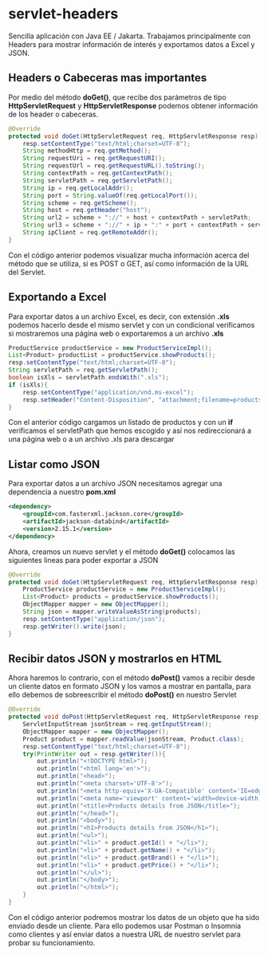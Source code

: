 # servlet-headers
Sencilla aplicación con Java EE / Jakarta. Trabajamos principalmente con Headers para mostrar información de interés y exportamos datos a Excel y JSON.

## Headers o Cabeceras mas importantes
Por medio del método <b>doGet()</b>, que recibe dos parámetros de tipo <b>HttpServletRequest</b> y <b>HttpServletResponse</b> podemos obtener información de los header o cabeceras.
```java
@Override
protected void doGet(HttpServletRequest req, HttpServletResponse resp) throws ServletException, IOException {
    resp.setContentType("text/html;charset=UTF-8");
    String methodHttp = req.getMethod();
    String requestUri = req.getRequestURI();
    String requestUrl = req.getRequestURL().toString();
    String contextPath = req.getContextPath();
    String servletPath = req.getServletPath();
    String ip = req.getLocalAddr();
    String port = String.valueOf(req.getLocalPort());
    String scheme = req.getScheme();
    String host = req.getHeader("host");
    String url2 = scheme + "://" + host + contextPath + servletPath;
    String url3 = scheme + "://" + ip + ":" + port + contextPath + servletPath;
    String ipClient = req.getRemoteAddr();
}
```
Con el código anterior podemos visualizar mucha información acerca del método que se utiliza, si es POST o GET, así como información de la URL del Servlet.

## Exportando a Excel
Para exportar datos a un archivo Excel, es decir, con extensión <b>.xls</b> podemos hacerlo desde el mismo servlet y con un condicional verificamos si mostraremos una página web o exportaremos a un archivo <b>.xls</b>
````java
ProductService productService = new ProductServiceImpl();
List<Product> productList = productService.showProducts();
resp.setContentType("text/html;charset=UTF-8");
String servletPath = req.getServletPath();
boolean isXls = servletPath.endsWith(".xls");
if (isXls){
    resp.setContentType("application/vnd.ms-excel");
    resp.setHeader("Content-Disposition", "attachment;filename=products.xls");
}
````
Con el anterior código cargamos un listado de productos y con un <b>if</b> verificamos el servletPath que hemos escogido y así nos redireccionará a una página web o a un archivo .xls para descargar

## Listar como JSON
Para exportar datos a un archivo JSON necesitamos agregar una dependencia a nuestro <b>pom.xml</b>
````xml
<dependency>
    <groupId>com.fasterxml.jackson.core</groupId>
    <artifactId>jackson-databind</artifactId>
    <version>2.15.1</version>
</dependency>
````
Ahora, creamos un nuevo servlet y el método <b>doGet()</b> colocamos las siguientes lineas para poder exportar a JSON
````java
@Override
protected void doGet(HttpServletRequest req, HttpServletResponse resp) throws ServletException, IOException {
    ProductService productService = new ProductServiceImpl();
    List<Product> products = productService.showProducts();
    ObjectMapper mapper = new ObjectMapper();
    String json = mapper.writeValueAsString(products);
    resp.setContentType("application/json");
    resp.getWriter().write(json);
}
````

## Recibir datos JSON y mostrarlos en HTML
Ahora haremos lo contrario, con el método <b>doPost()</b> vamos a recibir desde un cliente datos en formato JSON y los vamos a mostrar en pantalla, para ello debemos de sobreescribir el método <b>doPost()</b> en nuestro Servlet
````java
@Override
protected void doPost(HttpServletRequest req, HttpServletResponse resp) throws ServletException, IOException {
    ServletInputStream jsonStream = req.getInputStream();
    ObjectMapper mapper = new ObjectMapper();
    Product product = mapper.readValue(jsonStream, Product.class);
    resp.setContentType("text/html;charset=UTF-8");
    try(PrintWriter out = resp.getWriter()){
        out.println("<!DOCTYPE html>");
        out.println("<html lang='en'>");
        out.println("<head>");
        out.println("<meta charset='UTF-8'>");
        out.println("<meta http-equiv='X-UA-Compatible' content='IE=edge'>");
        out.println("<meta name='viewport' content='width=device-width, initial-scale=1.0'>");
        out.println("<title>Products details from JSON</title>");
        out.println("</head>");
        out.println("<body>");
        out.println("<h1>Products details from JSON</h1>");
        out.println("<ul>");
        out.println("<li>" + product.getId() + "</li>");
        out.println("<li>" + product.getName() + "</li>");
        out.println("<li>" + product.getBrand() + "</li>");
        out.println("<li>" + product.getPrice() + "</li>");
        out.println("</ul>");
        out.println("</body>");
        out.println("</html>");
    }
}
````
Con el código anterior podremos mostrar los datos de un objeto que ha sido enviado desde un cliente. Para ello podemos usar Postman o Insomnia como clientes y así enviar datos a nuestra URL de nuestro servlet para probar su funcionamiento.